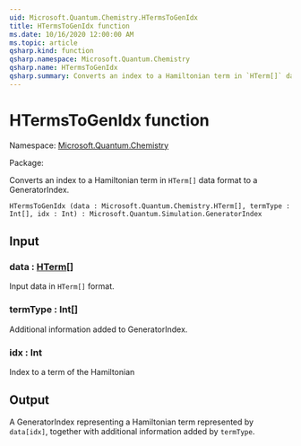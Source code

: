 ```yaml
---
uid: Microsoft.Quantum.Chemistry.HTermsToGenIdx
title: HTermsToGenIdx function
ms.date: 10/16/2020 12:00:00 AM
ms.topic: article
qsharp.kind: function
qsharp.namespace: Microsoft.Quantum.Chemistry
qsharp.name: HTermsToGenIdx
qsharp.summary: Converts an index to a Hamiltonian term in `HTerm[]` data format to a GeneratorIndex.
---
```


# HTermsToGenIdx function

Namespace: [Microsoft.Quantum.Chemistry](xref:Microsoft.Quantum.Chemistry)

Package: [](https://nuget.org/packages/)


Converts an index to a Hamiltonian term in `HTerm[]` data format to a GeneratorIndex.

```Q#
HTermsToGenIdx (data : Microsoft.Quantum.Chemistry.HTerm[], termType : Int[], idx : Int) : Microsoft.Quantum.Simulation.GeneratorIndex
```


## Input

### data : [HTerm](xref:Microsoft.Quantum.Chemistry.HTerm)[]

Input data in `HTerm[]` format.


### termType : Int[]

Additional information added to GeneratorIndex.


### idx : Int

Index to a term of the Hamiltonian



## Output

A GeneratorIndex representing a Hamiltonian term represented by `data[idx]`,together with additional information added by `termType`.